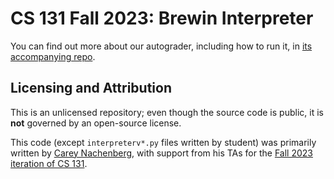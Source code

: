 # CS 131 Fall 2023: Brewin Interpreter
You can find out more about our autograder, including how to run it, in [its accompanying repo](https://github.com/UCLA-CS-131/fall-23-autograder).

## Licensing and Attribution

This is an unlicensed repository; even though the source code is public, it is **not** governed by an open-source license.

This code (except `interpreterv*.py` files written by student) was primarily written by [Carey Nachenberg](http://careynachenberg.weebly.com/), with support from his TAs for the [Fall 2023 iteration of CS 131](https://ucla-cs-131.github.io/fall-23-website/).

